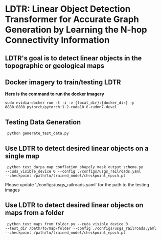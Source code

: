 # LDTR: Linear Object Detection Transformer for Accurate Graph Generation by Learning the N-hop Connectivity Information

## LDTR's goal is to detect linear objects in the topographic or geological maps

## Docker imagery to train/testing LDTR
**Here is the command to run the docker imagery**

<code>sudo nvidia-docker run -t -i -v {local_dir}:{docker_dir} -p 8888:8888 pytorch/pytorch:1.2-cuda10.0-cudnn7-devel</code>

## Testing Data Generation

<code> python generate_test_data.py </code>

## Use LDTR to detect desired linear objects on a single map

<code> python test_darpa_map_conflation_shapely_mask_output_schema.py --cuda_visible_device 0 --config ./configs/usgs_railroads.yaml --checkpoint /path/to/trained_model/checkpoint_epoch.pt </code>

Please update './configs/usgs_railroads.yaml' for the path to the testing images 

## Use LDTR to detect desired linear objects on maps from a folder

<code> python test_maps_from_folder.py --cuda_visible_device 0 --test_dir /path/to/map/folder --config ./configs/usgs_railroads.yaml --checkpoint /path/to/trained_model/checkpoint_epoch.pt </code>
